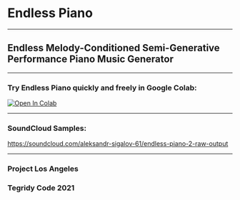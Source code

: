 # Endless Piano

***

## Endless Melody-Conditioned Semi-Generative Performance Piano Music Generator

***

### Try Endless Piano quickly and freely in Google Colab:

[![Open In Colab][colab-badge]][colab-notebook]

[colab-notebook]: <https://colab.research.google.com/github/asigalov61/Endless-Piano/blob/main/Endless_Piano.ipynb>
[colab-badge]: <https://colab.research.google.com/assets/colab-badge.svg>

***

### SoundCloud Samples:
https://soundcloud.com/aleksandr-sigalov-61/endless-piano-2-raw-output

***

### Project Los Angeles
### Tegridy Code 2021
